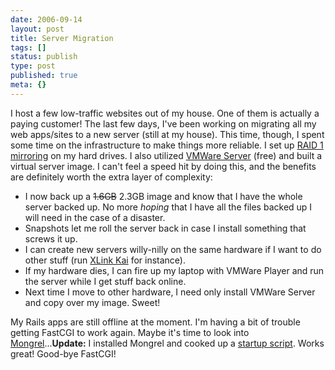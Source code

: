 ```yaml
---
date: 2006-09-14
layout: post
title: Server Migration
tags: []
status: publish
type: post
published: true
meta: {}
---
```

I host a few low-traffic websites out of my house. One of them is actually a paying customer! The last few days, I've been working on migrating all my web apps/sites to a new server (still at my house). This time, though, I spent some time on the infrastructure to make things more reliable. I set up <a href="http://users.piuha.net/martti/comp/ubuntu/raid.html">RAID 1 mirroring</a> on my hard drives. I also utilized <a href="http://www.vmware.com/products/server/">VMWare Server</a> (free) and built a virtual server image. I can't feel a speed hit by doing this, and the benefits are definitely worth the extra layer of complexity:<ul>	<li>I now back up a <del>1.6GB</del> 2.3GB image and know that I have the whole server backed up. No more <em>hoping </em>that I have all the files backed up I will need in the case of a disaster.</li>	<li>Snapshots let me roll the server back in case I install something that screws it up.</li>	<li>I can create new servers willy-nilly on the same hardware if I want to do other stuff (run <a href="http://www.teamxlink.co.uk/">XLink Kai</a> for instance).</li>	<li>If my hardware dies, I can fire up my laptop with VMWare Player and run the server while I get stuff back online.</li>	<li>Next time I move to other hardware, I need only install VMWare Server and copy over my image. Sweet!</li></ul>My Rails apps are still offline at the moment. I'm having a bit of trouble getting FastCGI to work again. Maybe it's time to look into <a href="http://mongrel.rubyforge.org/">Mongrel</a>...<strong>Update:</strong> I installed Mongrel and cooked up a <a href="http://www.bigbold.com/snippets/posts/show/2594">startup script</a>. Works great! Good-bye FastCGI!
